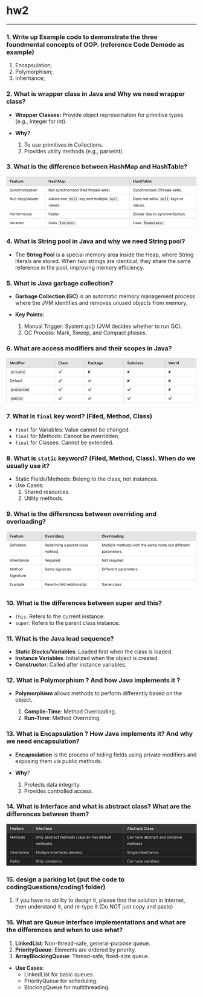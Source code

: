 # hw2

---

### 1. Write up Example code to demonstrate the three foundmental concepts of OOP. (reference Code Demode as example)
1. Encapsulation;
2. Polymorphism;
3. Inheritance;

### 2. What is wrapper class in Java and Why we need wrapper class?
- **Wrapper Classes:** Provide object representation for primitive types (e.g., Integer for int).

- **Why?**
  1. To use primitives in Collections.
  2. Provides utility methods (e.g., parseInt).

### 3. What is the difference between HashMap and HashTable?
![img_1.png](img_1.png)

### 4. What is String pool in Java and why we need String pool?
- The **String Pool** is a special memory area inside the Heap, where String literals are stored. When two strings are identical, they share the same reference in the pool, improving memory efficiency.

### 5. What is Java garbage collection?
- **Garbage Collection (GC)** is an automatic memory management process where the JVM identifies and removes unused objects from memory.

- **Key Points:**
  1. Manual Trigger: System.gc() (JVM decides whether to run GC).
  2. GC Process: Mark, Sweep, and Compact phases.

### 6. What are access modifiers and their scopes in Java?
![img_2.png](img_2.png)

### 7. What is `final` key word? (Filed, Method, Class)
- `final` for Variables: Value cannot be changed.
- `final` for Methods: Cannot be overridden.
- `final` for Classes: Cannot be extended.

### 8. What is `static` keyword? (Filed, Method, Class). When do we usually use it?
- Static Fields/Methods: Belong to the class, not instances.
- Use Cases:
  1. Shared resources.
  2. Utility methods.

### 9. What is the differences between overriding and overloading?
![img_3.png](img_3.png)

### 10. What is the differences between super and this?
- `this`: Refers to the current instance.
- `super`: Refers to the parent class instance.

### 11. What is the Java load sequence?
- **Static Blocks/Variables**: Loaded first when the class is loaded.
- **Instance Variables**: Initialized when the object is created.
- **Constructor**: Called after instance variables.

### 12. What is Polymorphism ? And how Java implements it ?
- **Polymorphism** allows methods to perform differently based on the object.

  1. **Compile-Time**: Method Overloading.
  2. **Run-Time**: Method Overriding.

### 13. What is Encapsulation ? How Java implements it? And why we need encapsulation?
- **Encapsulation** is the process of hiding fields using private modifiers and exposing them via public methods.

- **Why**?
  1. Protects data integrity.
  2. Provides controlled access.

### 14. What is Interface and what is abstract class? What are the differences between them?
![img_4.png](img_4.png)

### 15. design a parking lot (put the code to codingQuestions/coding1 folder)
1. If you have no ability to design it, please find the solution in internet, then understand it, and re-type it.(Do NOT just copy and paste)

### 16. What are Queue interface implementations and what are the differences and when to use what?
1. **LinkedList**: Non-thread-safe, general-purpose queue.
2. **PriorityQueue**: Elements are ordered by priority.
3. **ArrayBlockingQueue**: Thread-safe, fixed-size queue.
- **Use Cases**:
  - LinkedList for basic queues.
  - PriorityQueue for scheduling.
  - BlockingQueue for multithreading.